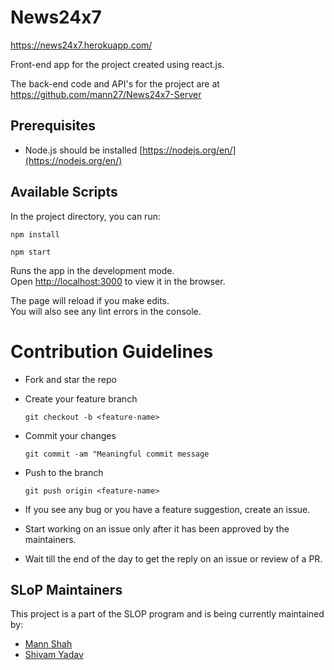 # News24x7
https://news24x7.herokuapp.com/

Front-end app for the project created using react.js.

The back-end code and API's for the project are at https://github.com/mann27/News24x7-Server

## Prerequisites
* Node.js should be installed [https://nodejs.org/en/](https://nodejs.org/en/) <br />

## Available Scripts

In the project directory, you can run:

`npm install`

`npm start`

Runs the app in the development mode.<br />
Open [http://localhost:3000](http://localhost:3000) to view it in the browser.

The page will reload if you make edits.<br />
You will also see any lint errors in the console.

# Contribution Guidelines

- Fork and star the repo
- Create your feature branch
    ```
    git checkout -b <feature-name>
    ```
- Commit your changes
    ```
    git commit -am "Meaningful commit message
    ```
- Push to the branch
    ```
    git push origin <feature-name>
    ```

- If you see any bug or you have a feature suggestion, create an issue.
- Start working on an issue only after it has been approved by the maintainers.
- Wait till the end of the day to get the reply on an issue or review of a PR.

## SLoP Maintainers
This project is a part of the SLOP program and is being currently maintained by:
- [Mann Shah](https://github.com/mann27)
- [Shivam Yadav](https://github.com/ExpressHermes)
